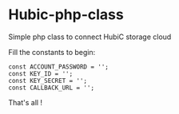 # Hubic-php-class
Simple php class to connect HubiC storage cloud

Fill the constants to begin:

    const ACCOUNT_PASSWORD = '';
    const KEY_ID = '';
    const KEY_SECRET = '';
    const CALLBACK_URL = '';

That's all !
